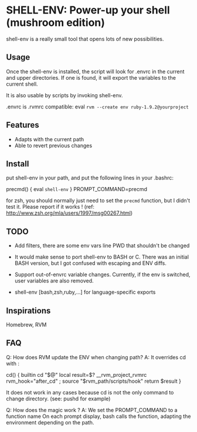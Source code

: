 SHELL-ENV: Power-up your shell (mushroom edition)
==============================

shell-env is a really small tool that opens lots of new possibilities.

Usage
-----

Once the shell-env is installed, the script will look for .envrc
in the current and upper directories. If one is found, it will export
the variables to the current shell.

It is also usable by scripts by invoking shell-env.

.envrc is .rvmrc compatible:
eval `rvm --create env ruby-1.9.2@yourproject`

Features
--------

* Adapts with the current path
* Able to revert previous changes

Install
-------

put shell-env in your path, and put the following lines in your .bashrc:

precmd() {
  eval `shell-env`
}
PROMPT_COMMAND=precmd

for zsh, you should normally just need to set the `precmd` function, but
I didn't test it. Please report if it works ! 
(ref: http://www.zsh.org/mla/users/1997/msg00267.html)


TODO
----

* Add filters, there are some env vars line PWD that shouldn't be changed

* It would make sense to port shell-env to BASH or C. There was an initial BASH
version, but I got confused with escaping and ENV diffs.

* Support out-of-envrc variable changes. Currently, if the env is switched,
  user variables are also removed.

* shell-env [bash,zsh,ruby,...] for language-specific exports

Inspirations
------------

Homebrew, RVM

FAQ
---

Q: How does RVM update the ENV when changing path?
A: It overrides cd with :

cd() {
  builtin cd "$@"
  local result=$?
  __rvm_project_rvmrc
  rvm_hook="after_cd" ; source "$rvm_path/scripts/hook"
  return $result
}

It does not work in any cases because cd is not the only command to change
directory. (see: pushd for example)

Q: How does the magic work ?
A: We set the PROMPT_COMMAND to a function name
  On each prompt display, bash calls the function, adapting the environment
  depending on the path.

